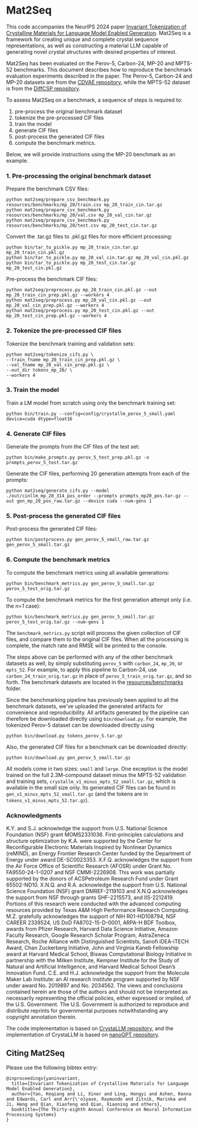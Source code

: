 Mat2Seq
==========
This code accompanies the NeurIPS 2024 paper [Invariant Tokenization of Crystalline Materials for Language Model Enabled Generation](https://openreview.net/forum?id=18FGRNd0wZ).
Mat2Seq is a framework for creating unique and complete crystal sequence representations, as well as constructing a material LLM capable of generating novel crystal structures with desired properties of interest.

Mat2Seq has been evaluated on the Perov-5, Carbon-24, MP-20 and MPTS-52 benchmarks. This document describes how to 
reproduce the benchmark evaluation experiments described in the paper. The Perov-5, Carbon-24 and MP-20 datasets are
from the [CDVAE repository](https://github.com/txie-93/cdvae/tree/f857f598d6f6cca5dc1ea0582d228f12dcc2c2ea/data), 
while the MPTS-52 dataset is from the 
[DiffCSP repository](https://github.com/jiaor17/DiffCSP/tree/fd6f48cef306193c0fb678db785424abcdad6dfd/data).

To assess Mat2Seq on a benchmark, a sequence of steps is required to: 
1. pre-process the original benchmark dataset
2. tokenize the pre-processed CIF files
3. train the model
4. generate CIF files
5. post-process the generated CIF files
6. compute the benchmark metrics.

Below, we will provide instructions using the MP-20 benchmark as an example.

### 1. Pre-processing the original benchmark dataset

Prepare the benchmark CSV files:
```shell
python mat2seq/prepare_csv_benchmark.py resources/benchmarks/mp_20/train.csv mp_20_train_cin.tar.gz
python mat2seq/prepare_csv_benchmark.py resources/benchmarks/mp_20/val.csv mp_20_val_cin.tar.gz
python mat2seq/prepare_csv_benchmark.py resources/benchmarks/mp_20/test.csv mp_20_test_cin.tar.gz
```

Convert the .tar.gz files to .pkl.gz files for more efficient processing: 
```shell
python bin/tar_to_pickle.py mp_20_train_cin.tar.gz mp_20_train_cin.pkl.gz
python bin/tar_to_pickle.py mp_20_val_cin.tar.gz mp_20_val_cin.pkl.gz
python bin/tar_to_pickle.py mp_20_test_cin.tar.gz mp_20_test_cin.pkl.gz
```

Pre-process the benchmark CIF files:
```shell
python mat2seq/preprocess.py mp_20_train_cin.pkl.gz --out mp_20_train_cin_prep.pkl.gz --workers 4
python mat2seq/preprocess.py mp_20_val_cin.pkl.gz --out mp_20_val_cin_prep.pkl.gz --workers 4
python mat2seq/preprocess.py mp_20_test_cin.pkl.gz --out mp_20_test_cin_prep.pkl.gz --workers 4
```

### 2. Tokenize the pre-processed CIF files

Tokenize the benchmark training and validation sets:
```shell
python mat2seq/tokenize_cifs.py \
--train_fname mp_20_train_cin_prep.pkl.gz \
--val_fname mp_20_val_cin_prep.pkl.gz \
--out_dir tokens_mp_20/ \
--workers 4
```



### 3. Train the model

Train a LM model from scratch using only the benchmark training set:
```shell
python bin/train.py --config=config/crystallm_perov_5_small.yaml device=cuda dtype=float16
```

### 4. Generate CIF files

Generate the prompts from the CIF files of the test set:
```shell
python bin/make_prompts.py perov_5_test_prep.pkl.gz -o prompts_perov_5_test.tar.gz
```

Generate the CIF files, performing 20 generation attempts from each of the prompts: 
```shell
python mat2seq/generate_cifs.py --model ./out/cinllm_mp_20_314_pos_order --prompts prompts_mp20_pos.tar.gz --out gen_mp_20_pos_raw.tar.gz --device cuda --num-gens 1
```

### 5. Post-process the generated CIF files

Post-process the generated CIF files:
```shell
python bin/postprocess.py gen_perov_5_small_raw.tar.gz gen_perov_5_small.tar.gz
```

### 6. Compute the benchmark metrics

To compute the benchmark metrics using all available generations:
```shell
python bin/benchmark_metrics.py gen_perov_5_small.tar.gz perov_5_test_orig.tar.gz
```

To compute the benchmark metrics for the first generation attempt only (i.e. the _n=1_ case):
```shell
python bin/benchmark_metrics.py gen_perov_5_small.tar.gz perov_5_test_orig.tar.gz --num-gens 1
```

The `benchmark_metrics.py` script will process the given collection of CIF files, and compare them to the original CIF 
files. When all the processing is complete, the match rate and RMSE will be printed to the console.

The steps above can be performed with any of the other benchmark datasets as well, by simply substituting `perov_5` 
with `carbon_24`, `mp_20`, or `mpts_52`. For example, to apply this pipeline to Carbon-24, use 
`carbon_24_train_orig.tar.gz` in place of `perov_5_train_orig.tar.gz`, and so forth. The benchmark datasets are located 
in the [resources/benchmarks](resources/benchmarks) folder.

Since the benchmarking pipeline has previously been applied to all the benchmark datasets, we've uploaded the generated 
artifacts for convenience and reproducibility. All artifacts generated by the pipeline can therefore be downloaded 
directly using `bin/download.py`. For example, the tokenized Perov-5 dataset can be downloaded directly using
```shell
python bin/download.py tokens_perov_5.tar.gz
```
Also, the generated CIF files for a benchmark can be downloaded directly:
```shell
python bin/download.py gen_perov_5_small.tar.gz
```

All models come in two sizes: `small` and `large`. One exception is the model trained on the full 2.3M-compound dataset 
minus the MPTS-52 validation and training sets, `crystallm_v1_minus_mpts_52_small.tar.gz`, which is available in the 
small size only. Its generated CIF files can be found in `gen_v1_minus_mpts_52_small.tar.gz` (and the tokens are in 
`tokens_v1_minus_mpts_52.tar.gz`).

### Acknowledgments
K.Y. and S.J. acknowledge the support from U.S. National Science Foundation (NSF) grant MOMS2331036. First-principles calculations and structure optimization by K.A. were supported by the Center for Reconfigurable Electronic Materials Inspired by Nonlinear Dynamics (reMIND), an Energy Frontier Research Center funded by the Department of Energy under award DE-SC0023353. X.F.Q. acknowledges the support from the Air Force Office of Scientific Research (AFOSR) under Grant No. FA9550-24-1-0207 and NSF CMMI-2226908. This work was partially supported by the donors of ACSPetroleum Research Fund under Grant 65502-ND10. X.N.Q. and R.A. acknowledge the support from U.S. National Science Foundation (NSF) grant DMREF-2119103 and X.N.Q acknowledges the support from NSF through grants SHF-2215573, and IIS-2212419. Portions of this research were conducted with the advanced computing resources provided by Texas A&M High Performance Research Computing. M.Z. gratefully acknowledges the support of NIH R01-HD108794, NSF CAREER 2339524, US DoD FA8702-15-D-0001, ARPA-H BDF Toolbox, awards from Pfizer Research, Harvard Data Science Initiative, Amazon Faculty Research, Google Research Scholar Program, AstraZeneca Research, Roche Alliance with Distinguished Scientists, Sanofi iDEA-iTECH Award, Chan Zuckerberg Initiative, John and Virginia Kaneb Fellowship award at Harvard Medical School, Biswas Computational Biology Initiative in partnership with the Milken Institute, Kempner Institute for the Study of Natural and Artificial Intelligence, and Harvard Medical School Dean’s Innovation Fund. C.E. and H.J. acknowledge the support from the Molecule Maker Lab Institute: an AI research institute program supported by NSF under award No. 2019897 and No. 2034562. The views and conclusions contained herein are those of the authors and should not be interpreted as necessarily representing the official policies, either expressed or implied, of the U.S. Government. The U.S. Government is authorized to reproduce and distribute reprints for governmental purposes notwithstanding any copyright annotation therein.

The code implementation is based on [CrystaLLM repository](https://github.com/lantunes/CrystaLLM), and the implementation of CrystaLLM is based on [nanoGPT repository](https://github.com/karpathy/nanoGPT).


## Citing Mat2Seq

Please use the following bibtex entry:
```
@inproceedings{yaninvariant,
  title={Invariant Tokenization of Crystalline Materials for Language Model Enabled Generation},
  author={Yan, Keqiang and Li, Xiner and Ling, Hongyi and Ashen, Kenna and Edwards, Carl and Arr{\'o}yave, Raymundo and Zitnik, Marinka and Ji, Heng and Qian, Xiaofeng and Qian, Xiaoning and others},
  booktitle={The Thirty-eighth Annual Conference on Neural Information Processing Systems}
}
```
